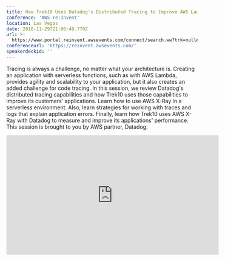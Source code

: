 ```yaml
---
title: How Trek10 Uses Datadog's Distributed Tracing to Improve AWS Lambda Projects
conference: 'AWS re:Invent'
location: Las Vegas
date: 2018-11-29T21:00:49.770Z
url: >-
  https://www.portal.reinvent.awsevents.com/connect/search.ww?trk=null#loadSearch-searchPhrase=srv304&searchType=session&tc=0&sortBy=abbreviationSort&p=
conferenceurl: 'https://reinvent.awsevents.com/'
speakerdeckid: ''
---
```

Tracing is always a challenge, no matter what your architecture is. Creating an application with serverless functions, such as with AWS Lambda, provides agility and scalability to your application, but it also creates an added challenge for code tracing. In this session, we review Datadog's distributed tracing capabilities and how Trek10 uses those capabilities to improve its customers’ applications. Learn how to use AWS X-Ray in a serverless environment. Also, learn strategies for working with traces and logs that explain application errors. Finally, learn how Trek10 uses AWS X-Ray with Datadog to measure and improve its applications' performance. This session is brought to you by AWS partner, Datadog.
<iframe width="560" height="315" src="https://www.youtube.com/embed/OzZH4rDghO8" frameborder="0" allow="accelerometer; autoplay; encrypted-media; gyroscope; picture-in-picture" allowfullscreen></iframe>
